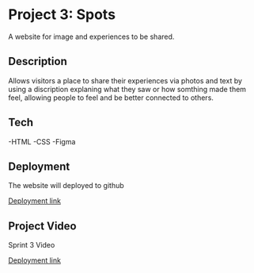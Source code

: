 # Project 3: Spots

A website for image and experiences to be shared.

## Description

Allows visitors a place to share their experiences via photos and text by using a discription explaning what they saw or how somthing made them feel, allowing people to feel and be better connected to others.

## Tech

-HTML
-CSS
-Figma

## Deployment

The website will deployed to github

[Deployment link](https://manny4321.github.io/se_project_spots/)

## Project Video

Sprint 3 Video

[Deployment link](https://drive.google.com/file/d/1nWDze4PWpKK_K_Nkjnq_GSh--51XLD9H/view?usp=sharing)
